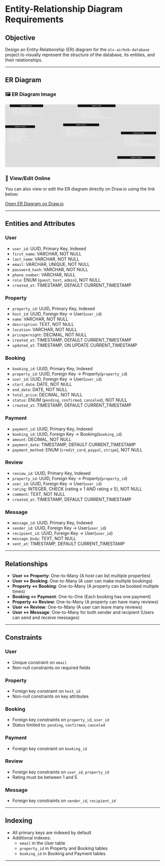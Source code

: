 # Entity-Relationship Diagram Requirements

## Objective

Design an Entity-Relationship (ER) diagram for the `alx-airbnb-database` project to visually represent the structure of the database, its entities, and their relationships.

---

## ER Diagram

### 🖼️ ER Diagram Image
![ER Diagram](./erd.jpg)

### 🔗 View/Edit Online
You can also view or edit the ER diagram directly on Draw.io using the link below:

[Open ER Diagram on Draw.io](https://viewer.diagrams.net/?tags=%7B%7D&lightbox=1&highlight=0000ff&edit=_blank&layers=1&nav=1&dark=auto#LUntitled%20Diagram.drawio)

---

## Entities and Attributes

### **User**
- `user_id`: UUID, Primary Key, Indexed
- `first_name`: VARCHAR, NOT NULL
- `last_name`: VARCHAR, NOT NULL
- `email`: VARCHAR, UNIQUE, NOT NULL
- `password_hash`: VARCHAR, NOT NULL
- `phone_number`: VARCHAR, NULL
- `role`: ENUM (`guest`, `host`, `admin`), NOT NULL
- `created_at`: TIMESTAMP, DEFAULT CURRENT_TIMESTAMP

### **Property**
- `property_id`: UUID, Primary Key, Indexed
- `host_id`: UUID, Foreign Key → User(`user_id`)
- `name`: VARCHAR, NOT NULL
- `description`: TEXT, NOT NULL
- `location`: VARCHAR, NOT NULL
- `pricepernight`: DECIMAL, NOT NULL
- `created_at`: TIMESTAMP, DEFAULT CURRENT_TIMESTAMP
- `updated_at`: TIMESTAMP, ON UPDATE CURRENT_TIMESTAMP

### **Booking**
- `booking_id`: UUID, Primary Key, Indexed
- `property_id`: UUID, Foreign Key → Property(`property_id`)
- `user_id`: UUID, Foreign Key → User(`user_id`)
- `start_date`: DATE, NOT NULL
- `end_date`: DATE, NOT NULL
- `total_price`: DECIMAL, NOT NULL
- `status`: ENUM (`pending`, `confirmed`, `canceled`), NOT NULL
- `created_at`: TIMESTAMP, DEFAULT CURRENT_TIMESTAMP

### **Payment**
- `payment_id`: UUID, Primary Key, Indexed
- `booking_id`: UUID, Foreign Key → Booking(`booking_id`)
- `amount`: DECIMAL, NOT NULL
- `payment_date`: TIMESTAMP, DEFAULT CURRENT_TIMESTAMP
- `payment_method`: ENUM (`credit_card`, `paypal`, `stripe`), NOT NULL

### **Review**
- `review_id`: UUID, Primary Key, Indexed
- `property_id`: UUID, Foreign Key → Property(`property_id`)
- `user_id`: UUID, Foreign Key → User(`user_id`)
- `rating`: INTEGER, CHECK (rating ≥ 1 AND rating ≤ 5), NOT NULL
- `comment`: TEXT, NOT NULL
- `created_at`: TIMESTAMP, DEFAULT CURRENT_TIMESTAMP

### **Message**
- `message_id`: UUID, Primary Key, Indexed
- `sender_id`: UUID, Foreign Key → User(`user_id`)
- `recipient_id`: UUID, Foreign Key → User(`user_id`)
- `message_body`: TEXT, NOT NULL
- `sent_at`: TIMESTAMP, DEFAULT CURRENT_TIMESTAMP

---

## Relationships

- **User ↔ Property**: One-to-Many (A host can list multiple properties)
- **User ↔ Booking**: One-to-Many (A user can make multiple bookings)
- **Property ↔ Booking**: One-to-Many (A property can be booked multiple times)
- **Booking ↔ Payment**: One-to-One (Each booking has one payment)
- **Property ↔ Review**: One-to-Many (A property can have many reviews)
- **User ↔ Review**: One-to-Many (A user can leave many reviews)
- **User ↔ Message**: One-to-Many for both sender and recipient (Users can send and receive messages)

---

## Constraints

### User
- Unique constraint on `email`
- Non-null constraints on required fields

### Property
- Foreign key constraint on `host_id`
- Non-null constraints on key attributes

### Booking
- Foreign key constraints on `property_id`, `user_id`
- Status limited to: `pending`, `confirmed`, `canceled`

### Payment
- Foreign key constraint on `booking_id`

### Review
- Foreign key constraints on `user_id`, `property_id`
- Rating must be between 1 and 5

### Message
- Foreign key constraints on `sender_id`, `recipient_id`

---

## Indexing

- All primary keys are indexed by default
- Additional indexes:
  - `email` in the User table
  - `property_id` in Property and Booking tables
  - `booking_id` in Booking and Payment tables

---
